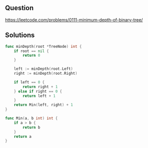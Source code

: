 ## Question

https://leetcode.com/problems/0111-minimum-depth-of-binary-tree/

## Solutions

```go
func minDepth(root *TreeNode) int {
	if root == nil {
		return 0
    }

	left := minDepth(root.Left)
    right := minDepth(root.Right)

	if left == 0 {
		return right + 1
	} else if right == 0 {
		return left + 1
	}
	return Min(left, right) + 1
}

func Min(a, b int) int {
	if a > b {
		return b
	}
	return a
}
```
